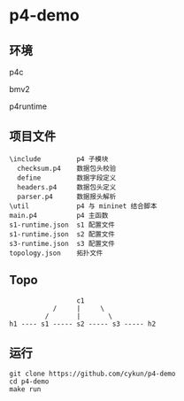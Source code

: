 # p4-demo
## 环境
p4c

bmv2

p4runtime

## 项目文件
```
\include         p4 子模块
  checksum.p4    数据包头校验
  define         数据字段定义
  headers.p4     数据包头定义
  parser.p4      数据报头解析
\util            p4 与 mininet 结合脚本
main.p4          p4 主函数
s1-runtime.json  s1 配置文件
s1-runtime.json  s2 配置文件
s3-runtime.json  s3 配置文件
topology.json    拓扑文件
```
## Topo

                     c1
               /     |     \
             /       |       \
    h1 ---- s1 ----- s2 ----- s3 ----- h2
## 运行
```
git clone https://github.com/cykun/p4-demo
cd p4-demo
make run
```